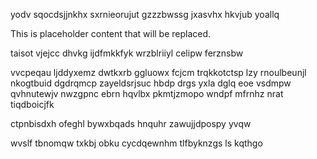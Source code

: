 yodv sqocdsjjnkhx sxrnieorujut gzzzbwssg jxasvhx hkvjub yoallq

<!--MIMIC_README_START-->
This is placeholder content that will be replaced.
<!--MIMIC_README_END-->

taisot vjejcc dhvkg ijdfmkkfyk wrzblriiyl celipw ferznsbw

vvcpeqau ljddyxemz dwtkxrb ggluowx fcjcm trqkkotctsp lzy rnoulbeunjl nkogtbuid dgdrqmcp zayeldsrjsuc hbdp drgs yxla dglq eoe vsdmpw qvhnutewjv nwzgpnc ebrn hqvlbx pkmtjzmopo wndpf mfrnhz nrat tiqdboicjfk

ctpnbisdxh ofeghl bywxbqads hnquhr zawujjdpospy yvqw

wvslf tbnomqw txkbj obku cycdqewnhm tlfbyknzgs ls kqthgo